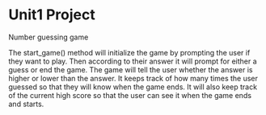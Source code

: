 # Unit1 Project
 Number guessing game

The start_game() method will initialize the game by prompting the user if they want to play. Then according to their answer it will prompt for either a guess or end the game. The game will tell the user whether the answer is higher or lower than the answer. It keeps track of how many times the user guessed so that they will know when the game ends. It will also keep track of the current high score so that the user can see it when the game ends and starts.
